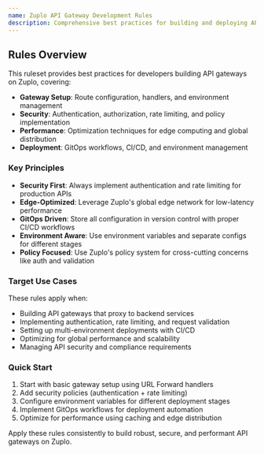 ```yaml
---
name: Zuplo API Gateway Development Rules
description: Comprehensive best practices for building and deploying API gateways on the Zuplo platform
---
```

## Rules Overview

This ruleset provides best practices for developers building API gateways on Zuplo, covering:

- **Gateway Setup**: Route configuration, handlers, and environment management
- **Security**: Authentication, authorization, rate limiting, and policy implementation  
- **Performance**: Optimization techniques for edge computing and global distribution
- **Deployment**: GitOps workflows, CI/CD, and environment management

### Key Principles

- **Security First**: Always implement authentication and rate limiting for production APIs
- **Edge-Optimized**: Leverage Zuplo's global edge network for low-latency performance
- **GitOps Driven**: Store all configuration in version control with proper CI/CD workflows
- **Environment Aware**: Use environment variables and separate configs for different stages
- **Policy Focused**: Use Zuplo's policy system for cross-cutting concerns like auth and validation

### Target Use Cases

These rules apply when:
- Building API gateways that proxy to backend services
- Implementing authentication, rate limiting, and request validation
- Setting up multi-environment deployments with CI/CD
- Optimizing for global performance and scalability
- Managing API security and compliance requirements

### Quick Start

1. Start with basic gateway setup using URL Forward handlers
2. Add security policies (authentication + rate limiting) 
3. Configure environment variables for different deployment stages
4. Implement GitOps workflows for deployment automation
5. Optimize for performance using caching and edge distribution

Apply these rules consistently to build robust, secure, and performant API gateways on Zuplo.
